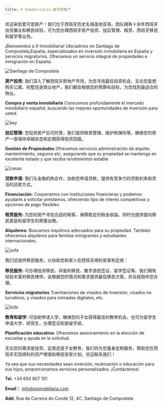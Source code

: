 ```yaml
---
title: X Inmobiliaria 爱可思房产
---
```


欢迎来到爱可思房产！我们位于西班牙历史名城圣地亚哥。团队拥有十余年西班牙投资置业和移民经验，可为您办理西班牙房产投资、投后管理、租赁、西班牙移民和留学等业务。

¡Bienvenidos a X-Inmobiliaria! Ubicadmos en Santiago de Compostela,España, especializados en inversión inmobiliaria en España y servicios migratorios. Ofrecemos un servicio integral de propiedades e inmigración en España:

![Santiago de Compostela](https://github.com/allspanish/X-Inmobiliaria/raw/团队介绍/IMG_9735.jpg)


**房产投资:** 我们深入了解西班牙房地产市场，为您寻找最佳投资机会。无论您是想购买公寓、别墅还是商业地产，我们都会根据您的预算和目标，为您找到最适合的物业。

**Compra y venta inmobiliaria** Conocemos profundamente el mercado inmobiliario español, buscando las mejores oportunidades de inversión para usted. 

![key](https://github.com/allspanish/X-Inmobiliaria/raw/main/images/infinite-views-XkpuSnWMQu4-unsplash.jpg)

**投后管理:** 您投资房产后可托管，我们提供租赁管理、维护和保险等，确保您的房产一直保持卓越状态和定期获得投资回报。

**Gestión de Propiedades** Ofrecemos servicios administración de alquiler, mantenimiento, seguros etc, asegurando que su propiedad se mantenga en excelente estado y que reciba rendimientos estable

![casas](https://github.com/allspanish/X-Inmobiliaria/raw/main/images/tom-rumble-7lvzopTxjOU-unsplash.jpg)

**贷款申请:** 我们与金融机构合作，协助您申请贷款，提供有竞争力的贷款利率和灵活的还款方式。

**Financiación:** Cooperamos con instituciones financieras y podemos ayudarle a solicitar préstamos, ofreciendo tipo de interés competitivas y opciones de pago flexibles.

**租赁服务:** 为您的房产寻找合适的租客，保障稳定的租金收益。同时也提供面向移民家庭和留学生的房屋出租。

**Alquileres:** Buscamos inquilinos adecuados para su propiedad. También ofrecemos alquileres para familias inmigrantes y estudiantes internacionales.

![sofa](https://github.com/allspanish/X-Inmobiliaria/raw/main/images/nathan-fertig-FBXuXp57eM0-unsplash.jpg)

我们还提供移民服务，以协助您和家人在西班牙顺利安家和定居：

**移民服务:** 可办理投资移民、非盈利移民、数字游民签证、留学签证等。我们拥有经验丰富的移民律师，会根据您的情况和需求提供最佳移民方案，并全程陪伴您办理。

**Servicios migratorios** Tramitaciones de visados de inversión, visados no lucrativos, y visados para nómadas digitales, etc. 

![kids](https://github.com/allspanish/X-Inmobiliaria/raw/main/images/bbc-creative-1w20Cysy1cg-unsplash.jpg)

**教育和留学:** 可协助申请入学，确保您的子女获得最佳的教育机会。也可为留学生申请大学、研究生，办理签证和居留手续。

**Planificación educativa:**  Ofrecemos asesoramiento en la elección de escuelas y ayuda en la solicitud. 


无论您的需求是投资、定居还是子女教育，我们将为您量身定制服务，帮助您在西班牙实现顺利的资产增值和移民安家计划。欢迎联系我们！

Ya sea que sus necesidades sean inversión, reubicación o educación para sus hijos, proporcionamos servicios personalizados. ¡Contáctenos!

**Tel.** +34 654 807 101

**Email：** info@xinmobiliaria.com

**Add.** Rua da Carreira do Conde 12, 4C. Santiago de Compostela 
